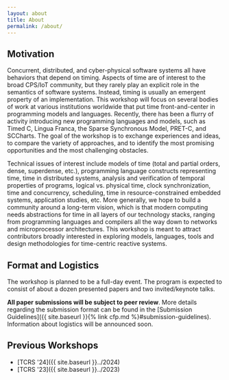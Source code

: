 ```yaml
---
layout: about
title: About
permalink: /about/
---
```


## Motivation

Concurrent, distributed, and cyber-physical software systems all have behaviors that depend on timing. Aspects of time are of interest to the broad CPS/IoT community, but they rarely play an explicit role in the semantics of software systems. Instead, timing is usually an emergent property of an implementation. This workshop will focus on several bodies of work at various institutions worldwide that put time front-and-center in programming models and languages. Recently, there has been a flurry of activity introducing new programming languages and models, such as Timed C, Lingua Franca, the Sparse Synchronous Model, PRET-C, and SCCharts. The goal of the workshop is to exchange experiences and ideas, to compare the variety of approaches, and to identify the most promising opportunities and the most challenging obstacles.

Technical issues of interest include models of time (total and partial orders, dense, superdense, etc.), programming language constructs representing time, time in distributed systems, analysis and verification of temporal properties of programs, logical vs. physical time, clock synchronization, time and concurrency, scheduling, time in resource-constrained embedded systems, application studies, etc.
More generally, we hope to build a community around a long-term vision, which is that modern computing needs abstractions for time in all layers of our technology stacks, ranging from programming languages and compilers all the way down to networks and microprocessor architectures. This workshop is meant to attract contributors broadly interested in exploring models, languages, tools and design methodologies for time-centric reactive systems.

## Format and Logistics

The workshop is planned to be a full-day event.
The program is expected to consist of about a dozen presented papers and two invited/keynote talks.

**All paper submissions will be subject to peer review**.
More details regarding the submission format can be found in the [Submission Guidelines]({{ site.baseurl }}{% link cfp.md %}#submission-guidelines). 
Information about logistics will be announced soon.

## Previous Workshops
- [TCRS '24]({{ site.baseurl }}../2024)
- [TCRS '23]({{ site.baseurl }}../2023)